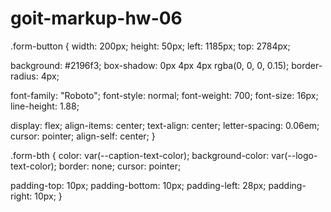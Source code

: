 # goit-markup-hw-06

.form-button {
width: 200px;
height: 50px;
left: 1185px;
top: 2784px;

background: #2196f3;
box-shadow: 0px 4px 4px rgba(0, 0, 0, 0.15);
border-radius: 4px;

font-family: "Roboto";
font-style: normal;
font-weight: 700;
font-size: 16px;
line-height: 1.88;

display: flex;
align-items: center;
text-align: center;
letter-spacing: 0.06em;
cursor: pointer;
align-self: center;
}

.form-bth {
color: var(--caption-text-color);
background-color: var(--logo-text-color);
border: none;
cursor: pointer;

padding-top: 10px;
padding-bottom: 10px;
padding-left: 28px;
padding-right: 10px;
}
